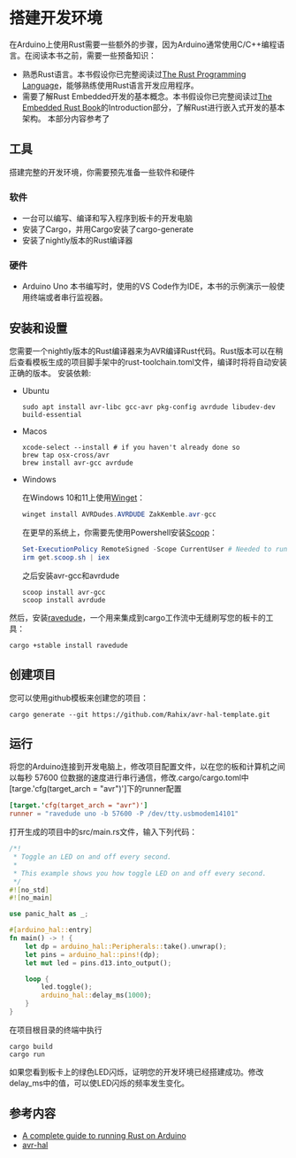 # 搭建开发环境
在Arduino上使用Rust需要一些额外的步骤，因为Arduino通常使用C/C++编程语言。在阅读本书之前，需要一些预备知识：
- 熟悉Rust语言。本书假设你已完整阅读过[The Rust Programming Language](https://doc.rust-lang.org/book/title-page.html)，能够熟练使用Rust语言开发应用程序。
- 需要了解Rust Embedded开发的基本概念。本书假设你已完整阅读过[The Embedded Rust Book](https://docs.rust-embedded.org/book/intro/index.html)的Introduction部分，了解Rust进行嵌入式开发的基本架构。
本部分内容参考了

## 工具
搭建完整的开发环境，你需要预先准备一些软件和硬件

### 软件
- 一台可以编写、编译和写入程序到板卡的开发电脑
- 安装了Cargo，并用Cargo安装了cargo-generate
- 安装了nightly版本的Rust编译器
### 硬件
- Arduino Uno
本书编写时，使用的VS Code作为IDE，本书的示例演示一般使用终端或者串行监视器。

## 安装和设置

您需要一个nightly版本的Rust编译器来为AVR编译Rust代码。Rust版本可以在稍后查看模板生成的项目脚手架中的rust-toolchain.toml文件，编译时将将自动安装正确的版本。
安装依赖: 
- Ubuntu
	```shell
	sudo apt install avr-libc gcc-avr pkg-config avrdude libudev-dev build-essential
	```
- Macos
	```shell
	xcode-select --install # if you haven't already done so
	brew tap osx-cross/avr
	brew install avr-gcc avrdude
	```
- Windows

	在Windows 10和11上使用[Winget](https://learn.microsoft.com/en-us/windows/package-manager/winget/)：

	```powershell
	winget install AVRDudes.AVRDUDE ZakKemble.avr-gcc
	```

	在更早的系统上，你需要先使用Powershell安装[Scoop](https://scoop.sh/)：
	```powershell
	Set-ExecutionPolicy RemoteSigned -Scope CurrentUser # Needed to run a remote script the first time
	irm get.scoop.sh | iex
	```
	之后安装avr-gcc和avrdude
	```
	scoop install avr-gcc
	scoop install avrdude
	```
然后，安装[ravedude](https://github.com/Rahix/avr-hal/blob/main/ravedude)，一个用来集成到cargo工作流中无缝刷写您的板卡的工具：
```shell
cargo +stable install ravedude
```
## 创建项目
您可以使用github模板来创建您的项目：
```shell
cargo generate --git https://github.com/Rahix/avr-hal-template.git
```
## 运行
将您的Arduino连接到开发电脑上，修改项目配置文件，以在您的板和计算机之间以每秒 57600 位数据的速度进行串行通信，修改.cargo/cargo.toml中[targe.'cfg(target_arch = "avr")']下的runner配置
```toml
[target.'cfg(target_arch = "avr")']
runner = "ravedude uno -b 57600 -P /dev/tty.usbmodem14101"
```
打开生成的项目中的src/main.rs文件，输入下列代码：
```rust
/*!
 * Toggle an LED on and off every second.
 *
 * This example shows you how toggle LED on and off every second.
 */
#![no_std]
#![no_main]

use panic_halt as _;

#[arduino_hal::entry]
fn main() -> ! {
    let dp = arduino_hal::Peripherals::take().unwrap();
    let pins = arduino_hal::pins!(dp);
    let mut led = pins.d13.into_output();

    loop {
        led.toggle();
        arduino_hal::delay_ms(1000);
    }
}
```
在项目根目录的终端中执行
```shell
cargo build
cargo run
```
如果您看到板卡上的绿色LED闪烁，证明您的开发环境已经搭建成功。修改delay_ms中的值，可以使LED闪烁的频率发生变化。
## 参考内容
- [A complete guide to running Rust on Arduino](https://blog.logrocket.com/complete-guide-running-rust-arduino/)
- [avr-hal](https://github.com/Rahix/avr-hal?tab=readme-ov-file#readme)

